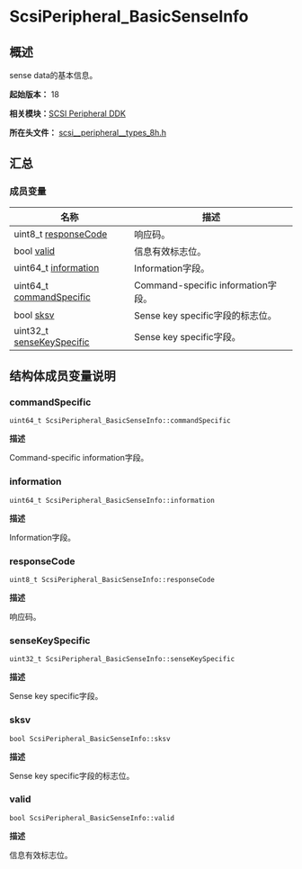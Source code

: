# ScsiPeripheral_BasicSenseInfo


## 概述

sense data的基本信息。

**起始版本：** 18

**相关模块：**[SCSI Peripheral DDK](_s_c_s_i.md)

**所在头文件：** [scsi__peripheral__types_8h.h](scsi__peripheral__types_8h.md)

## 汇总


### 成员变量

| 名称 | 描述 | 
| -------- | -------- |
| uint8_t [responseCode](#responsecode) | 响应码。 | 
| bool [valid](#valid) | 信息有效标志位。 | 
| uint64_t [information](#information) | Information字段。 | 
| uint64_t [commandSpecific](#commandspecific) | Command-specific information字段。 | 
| bool [sksv](#sksv) | Sense key specific字段的标志位。 | 
| uint32_t [senseKeySpecific](#sensekeyspecific) | Sense key specific字段。 | 


## 结构体成员变量说明


### commandSpecific

```
uint64_t ScsiPeripheral_BasicSenseInfo::commandSpecific
```

**描述**

Command-specific information字段。


### information

```
uint64_t ScsiPeripheral_BasicSenseInfo::information
```

**描述**

Information字段。


### responseCode

```
uint8_t ScsiPeripheral_BasicSenseInfo::responseCode
```

**描述**

响应码。


### senseKeySpecific

```
uint32_t ScsiPeripheral_BasicSenseInfo::senseKeySpecific
```

**描述**

Sense key specific字段。


### sksv

```
bool ScsiPeripheral_BasicSenseInfo::sksv
```

**描述**

Sense key specific字段的标志位。


### valid

```
bool ScsiPeripheral_BasicSenseInfo::valid
```

**描述**

信息有效标志位。
